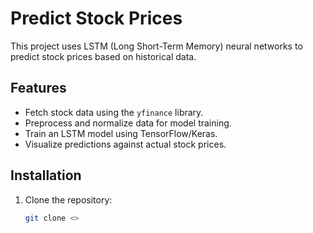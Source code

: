 # Predict Stock Prices

This project uses LSTM (Long Short-Term Memory) neural networks to predict stock prices based on historical data.

## Features
- Fetch stock data using the `yfinance` library.
- Preprocess and normalize data for model training.
- Train an LSTM model using TensorFlow/Keras.
- Visualize predictions against actual stock prices.

## Installation
1. Clone the repository:
   ```bash
   git clone <>
